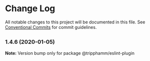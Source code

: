 # Change Log

All notable changes to this project will be documented in this file.
See [Conventional Commits](https://conventionalcommits.org) for commit guidelines.

## <small>1.4.6 (2020-01-05)</small>

**Note:** Version bump only for package @tripphamm/eslint-plugin
